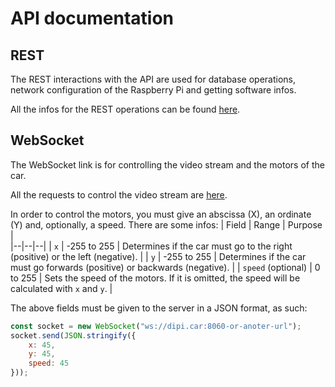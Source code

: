 # API documentation

## REST

The REST interactions with the API are used for database operations, network configuration of the Raspberry Pi and getting software infos.

All the infos for the REST operations can be found [here](https://documenter.getpostman.com/view/16024598/TzY1gGLM).

## WebSocket

The WebSocket link is for controlling the video stream and the motors of the car.

All the requests to control the video stream are [here](https://github.com/TeaFlex/PiStreamer/blob/HEAD/doc/DOCUMENTATION-en.md#websocket-events).

In order to control the motors, you must give an abscissa (X), an ordinate (Y) and, optionally, a speed. There are some infos:
| Field | Range | Purpose |  
|--|--|--|
| `x` | -255 to 255 | Determines if the car must go to the right (positive) or the left (negative). |
| `y` | -255 to 255 | Determines if the car must go forwards (positive) or backwards (negative). |
| `speed` (optional) | 0 to 255 | Sets the speed of the motors. If it is omitted, the speed will be calculated with `x` and `y`. |

The above fields must be given to the server in a JSON format, as such:
```js
const socket = new WebSocket("ws://dipi.car:8060-or-anoter-url");
socket.send(JSON.stringify({
	x: 45,
	y: 45,
	speed: 45
}));
```
